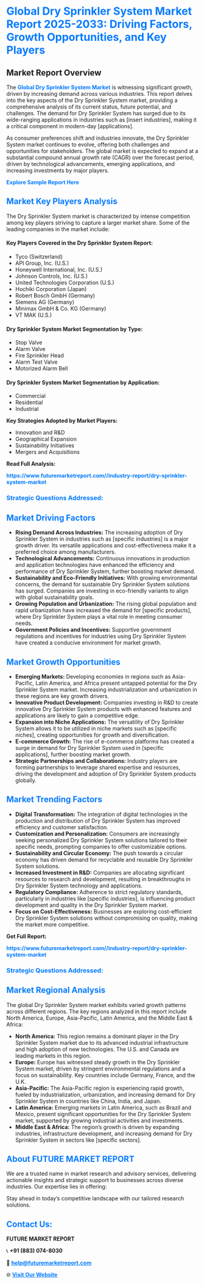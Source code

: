 <h1 style="color: #007BFF;">Global Dry Sprinkler System Market Report 2025-2033: Driving Factors, Growth Opportunities, and Key Players</h1>

<section id="overview">
<h2>Market Report Overview</h2>
<p>The <a href="https://www.futuremarketreport.com//industry-report/dry-sprinkler-system-market" style="color: #007BFF; text-decoration: none;"><strong>Global Dry Sprinkler System Market</strong></a> is witnessing significant growth, driven by increasing demand across various industries. This report delves into the key aspects of the Dry Sprinkler System market, providing a comprehensive analysis of its current status, future potential, and challenges. The demand for Dry Sprinkler System has surged due to its wide-ranging applications in industries such as [insert industries], making it a critical component in modern-day [applications].</p>
<p>As consumer preferences shift and industries innovate, the Dry Sprinkler System market continues to evolve, offering both challenges and opportunities for stakeholders. The global market is expected to expand at a substantial compound annual growth rate (CAGR) over the forecast period, driven by technological advancements, emerging applications, and increasing investments by major players.</p>
</section>

<section id="overview">
<p><a href="https://www.futuremarketreport.com//request-sample/reportId=53990" style="color: #007BFF; text-decoration: none;"><strong>Explore Sample Report Here</strong></a></p>
</section>

<section id="key-players">
<h2 style="color: #007BFF;">Market Key Players Analysis</h2>
<p>The Dry Sprinkler System market is characterized by intense competition among key players striving to capture a larger market share. Some of the leading companies in the market include:</p>
<h4>Key Players Covered in the Dry Sprinkler System Report:</h4>
<ul><li>Tyco (Switzerland)</li><li>API Group, Inc. (U.S.)</li><li>Honeywell International, Inc. (U.S.)</li><li>Johnson Controls, Inc. (U.S.)</li><li>United Technologies Corporation (U.S.)</li><li>Hochiki Corporation (Japan)</li><li>Robert Bosch GmbH (Germany)</li><li>Siemens AG (Germany)</li><li>Minimax GmbH &amp; Co. KG (Germany)</li><li>VT MAK (U.S.)</li></ul>
<h4>Dry Sprinkler System Market Segmentation by Type:</h4>
<ul><li>Stop Valve</li><li>Alarm Valve</li><li>Fire Sprinkler Head</li><li>Alarm Test Valve</li><li>Motorized Alarm Bell</li></ul>

<h4>Dry Sprinkler System Market Segmentation by Application:</h4>
<ul><li>Commercial</li><li>Residential</li><li>Industrial</li></ul>
<p><strong>Key Strategies Adopted by Market Players:</strong></p>
<ul>
<li>Innovation and R&D</li>
<li>Geographical Expansion</li>
<li>Sustainability Initiatives</li>
<li>Mergers and Acquisitions</li>
</ul>
</section>

<section>
<p><strong>Read Full Analysis: </strong></p><a href="https://www.futuremarketreport.com//industry-report/dry-sprinkler-system-market" style="color: #007BFF; text-decoration: none;"><strong>https://www.futuremarketreport.com//industry-report/dry-sprinkler-system-market</strong></a>
<h3 style="color: #007BFF;">Strategic Questions Addressed:</h3>
</section>

<section id="driving-factors">
<h2 style="color: #007BFF;">Market Driving Factors</h2>
<ul>
<li><strong>Rising Demand Across Industries:</strong> The increasing adoption of Dry Sprinkler System in industries such as [specific industries] is a major growth driver. Its versatile applications and cost-effectiveness make it a preferred choice among manufacturers.</li>
<li><strong>Technological Advancements:</strong> Continuous innovations in production and application technologies have enhanced the efficiency and performance of Dry Sprinkler System, further boosting market demand.</li>
<li><strong>Sustainability and Eco-Friendly Initiatives:</strong> With growing environmental concerns, the demand for sustainable Dry Sprinkler System solutions has surged. Companies are investing in eco-friendly variants to align with global sustainability goals.</li>
<li><strong>Growing Population and Urbanization:</strong> The rising global population and rapid urbanization have increased the demand for [specific products], where Dry Sprinkler System plays a vital role in meeting consumer needs.</li>
<li><strong>Government Policies and Incentives:</strong> Supportive government regulations and incentives for industries using Dry Sprinkler System have created a conducive environment for market growth.</li>
</ul>
</section>

<section id="growth-opportunities">
<h2 style="color: #007BFF;">Market Growth Opportunities</h2>
<ul>
<li><strong>Emerging Markets:</strong> Developing economies in regions such as Asia-Pacific, Latin America, and Africa present untapped potential for the Dry Sprinkler System market. Increasing industrialization and urbanization in these regions are key growth drivers.</li>
<li><strong>Innovative Product Development:</strong> Companies investing in R&D to create innovative Dry Sprinkler System products with enhanced features and applications are likely to gain a competitive edge.</li>
<li><strong>Expansion into Niche Applications:</strong> The versatility of Dry Sprinkler System allows it to be utilized in niche markets such as [specific niches], creating opportunities for growth and diversification.</li>
<li><strong>E-commerce Growth:</strong> The rise of e-commerce platforms has created a surge in demand for Dry Sprinkler System used in [specific applications], further boosting market growth.</li>
<li><strong>Strategic Partnerships and Collaborations:</strong> Industry players are forming partnerships to leverage shared expertise and resources, driving the development and adoption of Dry Sprinkler System products globally.</li>
</ul>
</section>

<section id="trending-factors">
<h2 style="color: #007BFF;">Market Trending Factors</h2>
<ul>
<li><strong>Digital Transformation:</strong> The integration of digital technologies in the production and distribution of Dry Sprinkler System has improved efficiency and customer satisfaction.</li>
<li><strong>Customization and Personalization:</strong> Consumers are increasingly seeking personalized Dry Sprinkler System solutions tailored to their specific needs, prompting companies to offer customizable options.</li>
<li><strong>Sustainability and Circular Economy:</strong> The push towards a circular economy has driven demand for recyclable and reusable Dry Sprinkler System solutions.</li>
<li><strong>Increased Investment in R&D:</strong> Companies are allocating significant resources to research and development, resulting in breakthroughs in Dry Sprinkler System technology and applications.</li>
<li><strong>Regulatory Compliance:</strong> Adherence to strict regulatory standards, particularly in industries like [specific industries], is influencing product development and quality in the Dry Sprinkler System market.</li>
<li><strong>Focus on Cost-Effectiveness:</strong> Businesses are exploring cost-efficient Dry Sprinkler System solutions without compromising on quality, making the market more competitive.</li>
</ul>
</section>

<section>
<p><strong>Get Full Report: </strong></p><a href="https://www.futuremarketreport.com//industry-report/dry-sprinkler-system-market" style="color: #007BFF; text-decoration: none;"><strong>https://www.futuremarketreport.com//industry-report/dry-sprinkler-system-market</strong></a>
<h3 style="color: #007BFF;">Strategic Questions Addressed:</h3>
</section>


<section id="regional-analysis">
<h2 style="color: #007BFF;">Market Regional Analysis</h2>
<p>The global Dry Sprinkler System market exhibits varied growth patterns across different regions. The key regions analyzed in this report include North America, Europe, Asia-Pacific, Latin America, and the Middle East & Africa:</p>
<ul>
<li><strong>North America:</strong> This region remains a dominant player in the Dry Sprinkler System market due to its advanced industrial infrastructure and high adoption of new technologies. The U.S. and Canada are leading markets in this region.</li>
<li><strong>Europe:</strong> Europe has witnessed steady growth in the Dry Sprinkler System market, driven by stringent environmental regulations and a focus on sustainability. Key countries include Germany, France, and the U.K.</li>
<li><strong>Asia-Pacific:</strong> The Asia-Pacific region is experiencing rapid growth, fueled by industrialization, urbanization, and increasing demand for Dry Sprinkler System in countries like China, India, and Japan.</li>
<li><strong>Latin America:</strong> Emerging markets in Latin America, such as Brazil and Mexico, present significant opportunities for the Dry Sprinkler System market, supported by growing industrial activities and investments.</li>
<li><strong>Middle East & Africa:</strong> The region’s growth is driven by expanding industries, infrastructure development, and increasing demand for Dry Sprinkler System in sectors like [specific sectors].</li>
</ul>
</section>

<footer>
<h2 style="color: #007BFF;">About FUTURE MARKET REPORT</h2>
<p>We are a trusted name in market research and advisory services, delivering actionable insights and strategic support to businesses across diverse industries. Our expertise lies in offering:</p>

<p>Stay ahead in today’s competitive landscape with our tailored research solutions.</p>

<h2 style="color: #007BFF;">Contact Us:</h2>
<p><strong>FUTURE MARKET REPORT</strong></p>
<p>📞 <strong>+91 (883) 074-8030</strong></p>
<p>📧 <strong><a href="mailto:help@futuremarketreport.com" style="color: #007BFF;">help@futuremarketreport.com</a></strong></p>
<p>🌐 <strong><a href="https://www.futuremarketreport.com/" style="color: #007BFF;">Visit Our Website</a></strong></p>
</footer>